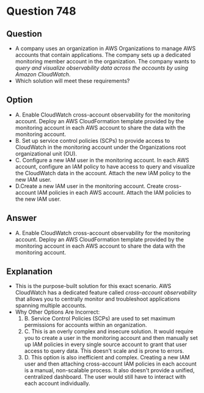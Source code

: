 # Question 748
## Question
* A company uses an organization in AWS Organizations to manage AWS accounts that contain applications. The company sets up a dedicated monitoring member account in the organization. The company wants to *query and visualize observability data across the accounts by using Amazon CloudWatch*.
* Which solution will meet these requirements?

## Option
* A. Enable CloudWatch cross-account observability for the monitoring account. Deploy an AWS CloudFormation template provided by the monitoring account in each AWS account to share the data with the monitoring account.
* B. Set up service control policies (SCPs) to provide access to CloudWatch in the monitoring account under the Organizations root organizational unit (OU).
* C. Configure a new IAM user in the monitoring account. In each AWS account, configure an IAM policy to have access to query and visualize the CloudWatch data in the account. Attach the new IAM policy to the new IAM user.
* D.Create a new IAM user in the monitoring account. Create cross-account IAM policies in each AWS account. Attach the IAM policies to the new IAM user.

## Answer
* A. Enable CloudWatch cross-account observability for the monitoring account. Deploy an AWS CloudFormation template provided by the monitoring account in each AWS account to share the data with the monitoring account.

## Explanation
* This is the purpose-built solution for this exact scenario. AWS CloudWatch has a dedicated feature called *cross-account observability* that allows you to centrally monitor and troubleshoot applications spanning multiple accounts.
* Why Other Options Are Incorrect:
  1. B. Service Control Policies (SCPs) are used to set maximum permissions for accounts within an organization.
  2. C. This is an overly complex and insecure solution. It would require you to create a user in the monitoring account and then manually set up IAM policies in every single source account to grant that user access to query data. This doesn't scale and is prone to errors.
  3. D. This option is also inefficient and complex. Creating a new IAM user and then attaching cross-account IAM policies in each account is a manual, non-scalable process. It also doesn't provide a unified, centralized dashboard. The user would still have to interact with each account individually.